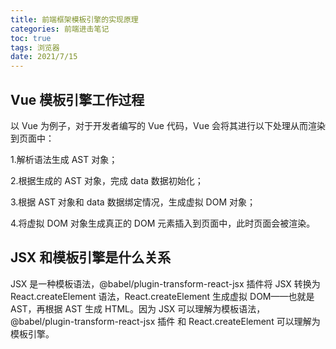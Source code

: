 ```yaml
---
title: 前端框架模板引擎的实现原理
categories: 前端进击笔记
toc: true
tags: 浏览器
date: 2021/7/15
---
```


## Vue 模板引擎工作过程

以 Vue 为例子，对于开发者编写的 Vue 代码，Vue 会将其进行以下处理从而渲染到页面中：

1.解析语法生成 AST 对象；

2.根据生成的 AST 对象，完成 data 数据初始化；

3.根据 AST 对象和 data 数据绑定情况，生成虚拟 DOM 对象；

4.将虚拟 DOM 对象生成真正的 DOM 元素插入到页面中，此时页面会被渲染。

## JSX 和模板引擎是什么关系

JSX 是一种模板语法，@babel/plugin-transform-react-jsx 插件将 JSX 转换为 React.createElement 语法，React.createElement 生成虚拟 DOM——也就是 AST，再根据 AST 生成 HTML。因为 JSX 可以理解为模板语法，@babel/plugin-transform-react-jsx 插件 和 React.createElement 可以理解为模板引擎。
